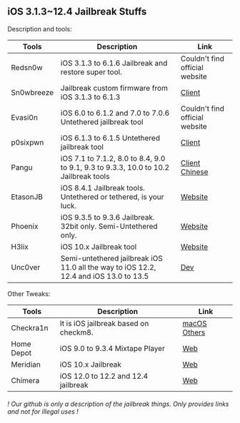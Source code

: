 ## iOS 3.1.3~12.4 Jailbreak Stuffs

Description and tools:

| Tools      | Description                                                  | Link                                                         |
| ---------- | ------------------------------------------------------------ | ------------------------------------------------------------ |
| Redsn0w    | iOS 3.1.3 to 6.1.6 Jailbreak and restore super tool.         | Couldn't find official website |
| Sn0wbreeze | Jailbreak custom firmware from iOS 3.1.3 to 6.1.3            | [Client](https://github.com/iH8sn0w/sn0wbreeze/releases/) |
| Evasi0n    | iOS 6.0 to 6.1.2 and 7.0 to 7.0.6 Untethered jailbreak tool  | Couldn't find official website |
| p0sixpwn   | iOS 6.1.3 to 6.1.5 Untethered jailbreak tool                 | [Client](https://www.ih8sn0w.com/p0sixspwn.html) |
| Pangu      | iOS 7.1 to 7.1.2, 8.0 to 8.4, 9.0 to 9.1, 9.3 to 9.3.3, 10.0 to 10.2 Jailbreak tools | [Client Chinese](https://pangu.io/)      |
| EtasonJB   | iOS 8.4.1 Jailbreak tools. Untethered or tethered, is your luck. | [Website](https://etasonjb.tihmstar.net/)                    |
| Phoenix    | iOS 9.3.5 to 9.3.6 Jailbreak. 32bit only. Semi-Untethered only. | [Website](https://phoenixpwn.com/)                           |
| H3lix      | iOS 10.x Jailbreak tool                                      | [Website](https://h3lix.tihmstar.net/)                       |
| Unc0ver    | Semi-untethered jailbreak iOS 11.0 all the way to iOS 12.2, 12.4 and iOS 13.0 to 13.5 | [Dev](https://unc0ver.dev/)|

Other Tweaks:



| Tools      | Description                           | Link                                    |
| ---------- | ------------------------------------- | --------------------------------------- |
| Checkra1n  | It is iOS jailbreak based on checkm8. | [macOS](https://checkra.in/) [Others](https://github.com/foxlet/bootra1n/releases)|
| Home Depot | iOS 9.0 to 9.3.4 Mixtape Player       | [Web](http://wall.supplies/)            |
| Meridian   | iOS 10.x Jailbreak                    | [Web](https://meridian.sparkes.zone/)   |
| Chimera    | iOS 12.0 to 12.2 and 12.4 jailbreak   | [Web](https://chimera.sh/)              |


###### ! Our github is only a description of the jailbreak things. Only provides links and not for illegal uses !
